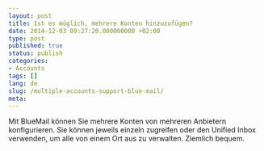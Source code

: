 ```yaml
---
layout: post
title: Ist es möglich, mehrere Konten hinzuzufügen?
date: 2014-12-03 09:27:20.000000000 +02:00
type: post
published: true
status: publish
categories:
- Accounts
tags: []
lang: de
slug: /multiple-accounts-support-blue-mail/
meta:
---
```


Mit BlueMail können Sie mehrere Konten von mehreren Anbietern konfigurieren. Sie können jeweils einzeln zugreifen oder den Unified Inbox verwenden, um alle von einem Ort aus zu verwalten. Ziemlich bequem.
